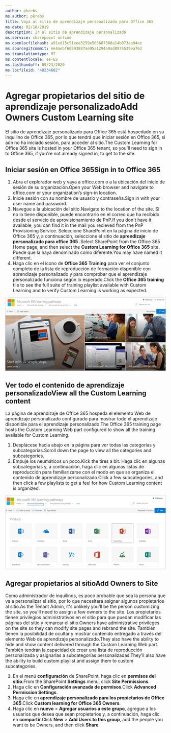 ```yaml
---
author: pkrebs
ms.author: pkrebs
title: Vaya al sitio de aprendizaje personalizado para Office 365
ms.date: 02/18/2019
description: Ir al sitio de aprendizaje personalizado
ms.service: sharepoint online
ms.openlocfilehash: a91ed15c51eea3259e503687308a14b073aa94ee
ms.sourcegitcommit: ee4aebf60893887ae95a1294a9ad8975539ea762
ms.translationtype: MT
ms.contentlocale: es-ES
ms.lasthandoff: 09/23/2020
ms.locfileid: "48234682"
---
```

# <a name="add-owners-custom-learning-site"></a><span data-ttu-id="f7706-103">Agregar propietarios del sitio de aprendizaje personalizado</span><span class="sxs-lookup"><span data-stu-id="f7706-103">Add Owners Custom Learning site</span></span>

<span data-ttu-id="f7706-104">El sitio de aprendizaje personalizado para Office 365 está hospedado en su inquilino de Office 365, por lo que tendrá que iniciar sesión en Office 365, si aún no ha iniciado sesión, para acceder al sitio.</span><span class="sxs-lookup"><span data-stu-id="f7706-104">The Custom Learning for Office 365 site is hosted in your Office 365 tenant, so you'll need to sign in to Office 365, if you're not already signed in, to get to the site.</span></span> 

## <a name="sign-in-to-office-365"></a><span data-ttu-id="f7706-105">Iniciar sesión en Office 365</span><span class="sxs-lookup"><span data-stu-id="f7706-105">Sign in to Office 365</span></span> 

1.  <span data-ttu-id="f7706-106">Abra el explorador web y vaya a office.com o a la ubicación del inicio de sesión de su organización.</span><span class="sxs-lookup"><span data-stu-id="f7706-106">Open your Web browser and navigate to office.com or your organization’s sign-in location.</span></span> 
2.  <span data-ttu-id="f7706-107">Inicie sesión con su nombre de usuario y contraseña.</span><span class="sxs-lookup"><span data-stu-id="f7706-107">Sign in with your user name and password.</span></span>
3.  <span data-ttu-id="f7706-108">Navegue a la ubicación del sitio.</span><span class="sxs-lookup"><span data-stu-id="f7706-108">Navigate to the location of the site.</span></span> <span data-ttu-id="f7706-109">Si no lo tiene disponible, puede encontrarlo en el correo que ha recibido desde el servicio de aprovisionamiento de PnP.</span><span class="sxs-lookup"><span data-stu-id="f7706-109">If you don't have it available, you can find it in the mail you recieved from the PnP Provisioning Service.</span></span> <span data-ttu-id="f7706-110">Seleccione SharePoint en la página de inicio de Office 365 y, a continuación, seleccione el sitio de **aprendizaje personalizado para office 365** .</span><span class="sxs-lookup"><span data-stu-id="f7706-110">Select SharePoint from the Office 365 Home page, and then select the **Custom Learning for Office 365** site.</span></span> <span data-ttu-id="f7706-111">Puede que la haya denominado como diferente.</span><span class="sxs-lookup"><span data-stu-id="f7706-111">You may have named it different.</span></span> 
5. <span data-ttu-id="f7706-112">Haga clic en el icono de **Office 365 Training** para ver el conjunto completo de la lista de reproducción de formación disponible con aprendizaje personalizado y para comprobar que el aprendizaje personalizado funciona según lo esperado.</span><span class="sxs-lookup"><span data-stu-id="f7706-112">Click the **Office 365 training** tile to see the full suite of training playlist available with Custom Learning and to verify Custom Learning is working as expected.</span></span> 

![cg-goto.png](media/cg-goto.png)

## <a name="view-all-the-custom-learning-content"></a><span data-ttu-id="f7706-114">Ver todo el contenido de aprendizaje personalizado</span><span class="sxs-lookup"><span data-stu-id="f7706-114">View all the Custom Learning content</span></span>
<span data-ttu-id="f7706-115">La página de aprendizaje de Office 365 hospeda el elemento Web de aprendizaje personalizado configurado para mostrar todo el aprendizaje disponible para el aprendizaje personalizado.</span><span class="sxs-lookup"><span data-stu-id="f7706-115">The Office 365 training page hosts the Custom Learning Web part configured to show all the training available for Custom Learning.</span></span> 

1. <span data-ttu-id="f7706-116">Desplácese hacia abajo en la página para ver todas las categorías y subcategorías.</span><span class="sxs-lookup"><span data-stu-id="f7706-116">Scroll down the page to view all the categories and subcategories.</span></span>
2. <span data-ttu-id="f7706-117">Empuje los neumáticos un poco.</span><span class="sxs-lookup"><span data-stu-id="f7706-117">Kick the tires a bit.</span></span> <span data-ttu-id="f7706-118">Haga clic en algunas subcategorías y, a continuación, haga clic en algunas listas de reproducción para familiarizarse con el modo en que se organiza el contenido de aprendizaje personalizado.</span><span class="sxs-lookup"><span data-stu-id="f7706-118">Click a few subcategories, and then click a few playlists to get a feel for how Custom Learning content is organized.</span></span> 

![cg-gotoall.png](media/cg-gotoall.png)

## <a name="add-owners-to-site"></a><span data-ttu-id="f7706-120">Agregar propietarios al sitio</span><span class="sxs-lookup"><span data-stu-id="f7706-120">Add Owners to Site</span></span>
<span data-ttu-id="f7706-121">Como administrador de inquilinos, es poco probable que sea la persona que va a personalizar el sitio, por lo que necesitará asignar algunos propietarios al sitio.</span><span class="sxs-lookup"><span data-stu-id="f7706-121">As the Tenant Admin, it's unlikely you'll be the person customizing the site, so you'll need to assign a few owners to the site.</span></span> <span data-ttu-id="f7706-122">Los propietarios tienen privilegios administrativos en el sitio para que puedan modificar las páginas del sitio y remarcar el sitio.</span><span class="sxs-lookup"><span data-stu-id="f7706-122">Owners have administrative privileges on the site so they can modify site pages and rebrand the site.</span></span> <span data-ttu-id="f7706-123">También tienen la posibilidad de ocultar y mostrar contenido entregado a través del elemento Web de aprendizaje personalizado.</span><span class="sxs-lookup"><span data-stu-id="f7706-123">They also have the ability to hide and show content delivered through the Custom Learning Web part.</span></span> <span data-ttu-id="f7706-124">También tendrán la capacidad de crear una lista de reproducción personalizada y asignarlas a subcategorías personalizadas.</span><span class="sxs-lookup"><span data-stu-id="f7706-124">They'll also have the ability to build custom playlist and assign them to custom subcategories.</span></span>  

1. <span data-ttu-id="f7706-125">En el menú **configuración** de SharePoint, haga clic en **permisos del sitio**.</span><span class="sxs-lookup"><span data-stu-id="f7706-125">From the SharePoint **Settings** menu, click **Site Permissions**.</span></span>
2. <span data-ttu-id="f7706-126">Haga clic en **Configuración avanzada de permisos**.</span><span class="sxs-lookup"><span data-stu-id="f7706-126">Click **Advanced Permission Settings**.</span></span>
3. <span data-ttu-id="f7706-127">Haga clic en **aprendizaje personalizado para los propietarios de Office 365**.</span><span class="sxs-lookup"><span data-stu-id="f7706-127">Click **Custom learning for Office 365 Owners**.</span></span>
4. <span data-ttu-id="f7706-128">Haga clic en **nuevo**  >  **Agregar usuarios a este grupo**, agregue a los usuarios que desea que sean propietarios y, a continuación, haga clic en **compartir**.</span><span class="sxs-lookup"><span data-stu-id="f7706-128">Click **New** > **Add Users to this group**, add the people you want to be Owners, and then click **Share**.</span></span>


